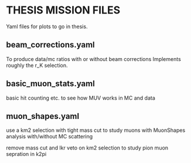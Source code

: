 THESIS MISSION FILES
====================

Yaml files for plots to go in thesis.

beam_corrections.yaml
---------------------
To produce data/mc ratios with or without beam corrections
Implements roughly the r_K selection.

basic_muon_stats.yaml
---------------------
basic hit counting etc. to see how MUV works in MC and data

muon_shapes.yaml
----------------

use a km2 selection with tight mass cut
to study muons with MuonShapes analysis
with/without MC scattering

remove mass cut and lkr veto on km2 selection to 
study pion muon sepration in k2pi 
